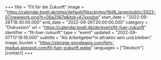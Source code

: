 +++
title = "Fit für die Zukunft"
image = "https://calendar.boell.de/sites/default/files/styles/16d9_large/public/2022-07/newwork.png?h=06a2567e&itok=A7xxodxp"
start_date = "2022-09-26T18:30:00.000"
end_date = "2022-09-26T20:00:00.000"
category = "Diskussion"
url = "https://calendar.boell.de/de/event/fit-fuer-zukunft"
identifier = "fit-fuer-zukunft"
type = "event"
updated = "2022-09-07T17:19:19.000"
subtitle = "Als Arbeitgeber*in attraktiv sein und bleiben"
image_bucket = "https://storage.googleapis.com/fem-readup.appspot.com/fit-fuer-zukunft.webp"
languages = ["Deutsch"]
[contact]
+++